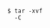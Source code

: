 <!-- usedin: [ _includes/_inlines/AddIns/common/database-backups/database-backups_restore-backup-v1.md] -->

```

$ tar -xvf 
  -C 
 

```
